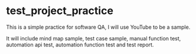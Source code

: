 # test_project_practice

This is a simple practice for software QA, I will use YouTube to be a sample.

It will include mind map sample, test case sample, manual function test, automation api test, automation function test and test report.
